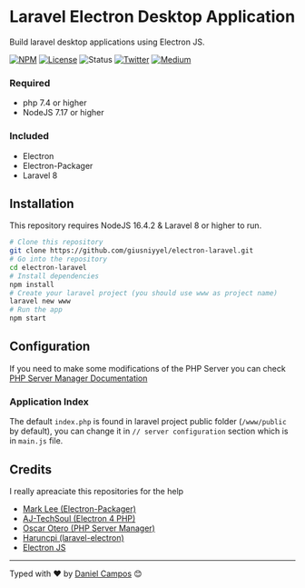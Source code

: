 # Laravel Electron Desktop Application
Build laravel desktop applications using Electron JS.

[![NPM](https://badgen.net/badge/npm/7.17.0/orange?icon&label)](https://www.twitter.com/giusniyyel)
[![License](https://badgen.net/badge/license/MIT/blue)](LICENSE)
![Status](https://badgen.net/badge/status/stable/green)
[![Twitter](https://badgen.net/badge/twitter/@giusniyyel/blue?icon&label)](https://www.twitter.com/giusniyyel)
[![Medium](https://badgen.net/badge/medium/@giusniyyel/blue?icon&label)](https://medium.com/@giusniyyel)

### Required
- php 7.4 or higher
- NodeJS 7.17 or higher

### Included
- Electron
- Electron-Packager
- Laravel 8

## Installation
This repository requires NodeJS 16.4.2 & Laravel 8 or higher to run.
```sh
# Clone this repository
git clone https://github.com/giusniyyel/electron-laravel.git
# Go into the repository
cd electron-laravel
# Install dependencies
npm install
# Create your laravel project (you should use www as project name)
laravel new www
# Run the app
npm start
```

## Configuration
If you need to make some modifications of the PHP Server you can check [PHP Server Manager Documentation](https://www.npmjs.com/package/php-server-manager)

### Application Index
The default `index.php` is found in laravel project public folder (`/www/public` by default), you can change it in `// server configuration` section which is in `main.js` file.

## Credits
I really apreaciate this repositories for the help
- [Mark Lee (Electron-Packager)](https://github.com/electron/electron-packager)
- [AJ-TechSoul (Electron 4 PHP)](https://github.com/aj-techsoul/ELECTRON-4-PHP/)
- [Oscar Otero (PHP Server Manager)](https://github.com/oscarotero/php-server-manager)
- [Haruncpi (laravel-electron)](https://github.com/laravelarticle/laravel-electron)
- [Electron JS](https://www.electronjs.org/)

---
Typed with ❤️ by [Daniel Campos](https://github.com/giusniyyel) 😊
